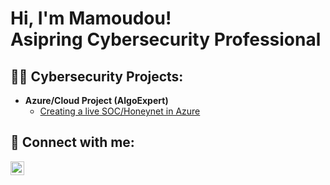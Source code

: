 <h1>Hi, I'm Mamoudou! <br/> Asipring Cybersecurity Professional

<h2>👨‍💻 Cybersecurity Projects:</h2>

- <b>Azure/Cloud Project (AlgoExpert)</b>
  - [Creating a live SOC/Honeynet in Azure](https://github.com/Kurosms/Azure-SOC/blob/main/README.md)


<h2> 🤳 Connect with me:</h2>

[<img align="left" alt="Mamoudou Sissoko | LinkedIn" width="22px" src="https://www.linkedin.com/in/mamoudou-sissoko-775308230/" />][linkedin]

[linkedin]: https://www.linkedin.com/in/mamoudou-sissoko-775308230/

<!--
**joshmadakor1/joshmadakor1** is a ✨ _special_ ✨ repository because its `README.md` (this file) appears on your GitHub profile.

Here are some ideas to get you started:

- 🔭 I’m currently working on ...
- 🌱 I’m currently learning ...
- 👯 I’m looking to collaborate on ...
- 🤔 I’m looking for help with ...
- 💬 Ask me about ...
- 📫 How to reach me: ...
- 😄 Pronouns: ...
- ⚡ Fun fact: ...
-->
